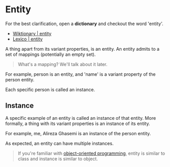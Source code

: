 # Entity

For the best clarification, open a **dictionary** and checkout the word 'entity'.

- [Wiktionary \| entity](https://en.wiktionary.org/wiki/entity)
- [Lexico \| entity](https://www.lexico.com/definition/entity)

A thing apart from its variant properties, is an entity. An entity admits to a set of mappings (potentially an empty set).

> What's a mapping? We'll talk about it later.

For example, person is an entity, and 'name' is a variant property of the person entity.

Each specific person is called an instance.

## Instance

A specific example of an entity is called an instance of that entity. More formally, a thing with its variant properties is an instance of its entity.

For example, me, Alireza Ghasemi is an instance of the person entity.

As expected, an entity can have multiple instances.

> If you're familiar with [object-oriented programming](https://en.wikipedia.org/wiki/Object-oriented_programming), entity is similar to class and instance is similar to object.